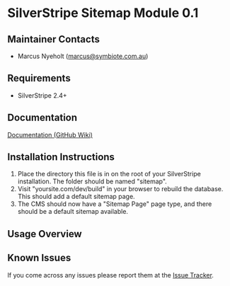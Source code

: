 # SilverStripe Sitemap Module 0.1

Maintainer Contacts
-------------------
*  Marcus Nyeholt (<marcus@symbiote.com.au>)

Requirements
------------
*  SilverStripe 2.4+

Documentation
-------------
[Documentation (GitHub Wiki)](http://wiki.github.com/ajshort/silverstripe-sitemap)

Installation Instructions
-------------------------
1.  Place the directory this file is in on the root of your SilverStripe installation. The folder should be named
    "sitemap".
2.  Visit "yoursite.com/dev/build" in your browser to rebuild the database. This should add a default sitemap page.
3.  The CMS should now have a "Sitemap Page" page type, and there should be a default sitemap available.

Usage Overview
--------------

Known Issues
------------
If you come across any issues please report them at the [Issue Tracker](http://github.com/ajshort/silverstripe-sitemap/issues).
